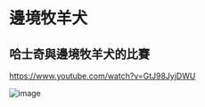 # 邊境牧羊犬

## 哈士奇與邊境牧羊犬的比賽

https://www.youtube.com/watch?v=GtJ98JyjDWU

![image](https://user-images.githubusercontent.com/89327055/131235297-89d1d729-e536-4977-a7f0-d2cbed536869.png)
